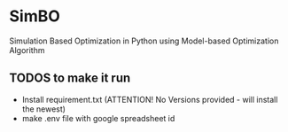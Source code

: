 # SimBO
Simulation Based Optimization in Python using Model-based Optimization Algorithm

## TODOS to make it run
- Install requirement.txt (ATTENTION! No Versions provided - will install the newest)
- make .env file with google spreadsheet id
